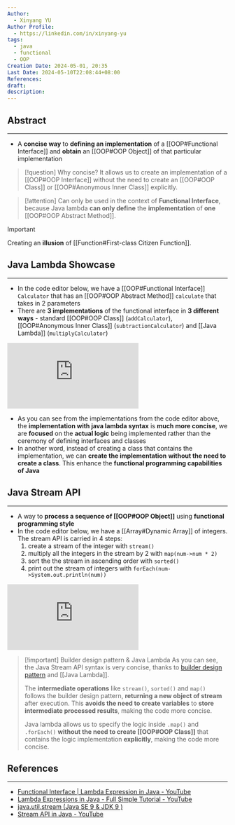 ```yaml
---
Author:
  - Xinyang YU
Author Profile:
  - https://linkedin.com/in/xinyang-yu
tags:
  - java
  - functional
  - OOP
Creation Date: 2024-05-01, 20:35
Last Date: 2024-05-10T22:08:44+08:00
References: 
draft: 
description: 
---
```

## Abstract
---
- A **concise way** to **defining an implementation** of a [[OOP#Functional Interface]] and **obtain** an [[OOP#OOP Object]] of that particular implementation

>[!question] Why concise?
> It allows us to create an implementation of a [[OOP#OOP Interface]] without the need to create an [[OOP#OOP Class]] or [[OOP#Anonymous Inner Class]] explicitly.

>[!attention]
> Can only be used in the context of **Functional Interface**, because Java lambda **can only define** the **implementation** of **one** [[OOP#OOP Abstract Method]].

>[!important]
> Creating an **illusion** of [[Function#First-class Citizen Function]].

## Java Lambda Showcase
---
- In the code editor below, we have a [[OOP#Functional Interface]] `Calculator` that has an [[OOP#OOP Abstract Method]] `calculate` that takes in 2 parameters
- There are **3 implementations** of the functional interface in **3 different ways** - standard [[OOP#OOP Class]] (`addCalculator`), [[OOP#Anonymous Inner Class]] (`subtractionCalculator`) and [[Java Lambda]] (`multiplyCalculator`)


<div class="onecompilerCode-wrapper">
<iframe
 class="onecompilerCode"
 frameBorder="0" 
 src="https://onecompiler.com/embed/java/42bzneeqa?codeChangeEvent=true&theme=dark&hideLanguageSelection=true&hideNew=true&hideNewFileOption=true&availableLanguages=true&hideTitle=true&hideStdin=true" 
 ></iframe>
 </div>

- As you can see from the implementations from the code editor above, the **implementation with java lambda syntax** is **much more concise**, we are **focused** on the **actual logic** being implemented rather than the ceremony of defining interfaces and classes
- In another word, instead of creating a class that contains the implementation, we can **create the implementation** **without the need to create a class**. This enhance the **functional programming capabilities of Java**


## Java Stream API
---
- A way to **process a sequence of [[OOP#OOP Object]]** using **functional programming style**
- In the code editor below, we have a [[Array#Dynamic Array]] of integers. The stream API is carried in 4 steps: 
	1. create a stream of the integer with `stream()`
	2. multiply all the integers in the stream by $2$ with `map(num->num * 2)`
	3. sort the the stream in ascending order with `sorted()`
	4. print out the stream of integers with `forEach(num->System.out.println(num))`

<div class="onecompilerCode-wrapper">
<iframe
 class="onecompilerCode"
 frameBorder="0" 
 src="https://onecompiler.com/embed/java/42c57yr4q?codeChangeEvent=true&theme=dark&hideLanguageSelection=true&hideNew=true&hideNewFileOption=true&availableLanguages=true&hideTitle=true&hideStdin=true" 
 ></iframe>
 </div>

>[!important] Builder design pattern & Java Lambda
> As you can see, the Java Stream API syntax is very concise, thanks to [builder design pattern](https://refactoring.guru/design-patterns/builder) and [[Java Lambda]].
> 
> The **intermediate operations** like `stream()`, `sorted()` and `map()` follows the builder design pattern, **returning a new object of stream** after execution. This **avoids the need to create variables** to **store intermediate processed results**, making the code more concise. 
> 
> Java lambda allows us to specify the logic inside `.map()` and `.forEach()` **without the need to create [[OOP#OOP Class]]** that contains the logic implementation **explicitly**, making the code more concise. 

## References
---
- [Functional Interface | Lambda Expression in Java - YouTube](https://youtu.be/4HC_WyBSDGA?si=OOICd_cJminYkM9y)
- [Lambda Expressions in Java - Full Simple Tutorial - YouTube](https://www.youtube.com/watch?v=tj5sLSFjVj4)
- [java.util.stream (Java SE 9 & JDK 9 )](https://docs.oracle.com/javase/9/docs/api/java/util/stream/package-summary.html#StreamOps)
- [Stream API in Java - YouTube](https://youtu.be/tklkyVa7KZo?si=MqRBFeT0agtwb7Xj)